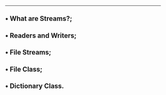 -----------------------------------------------
• What are Streams?;
----------------------------------------------
• Readers and Writers;
---------------------------------------------
• File Streams;
--------------------------------------------
• File Class;
---------------------------------------------
• Dictionary Class.
---------------------------------------------
